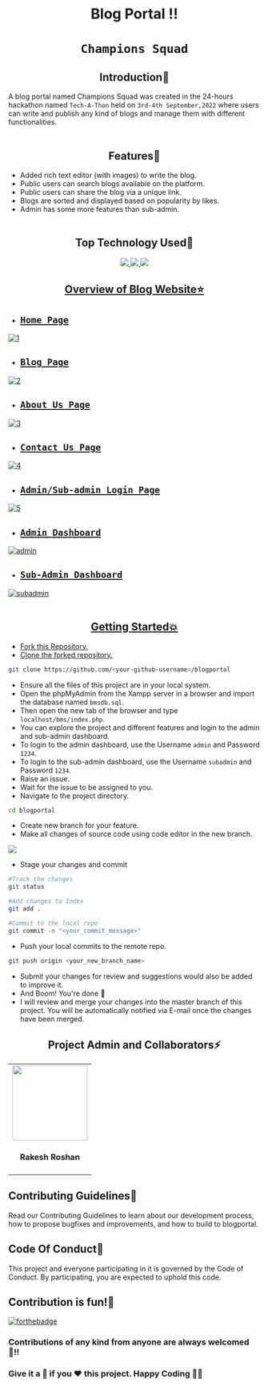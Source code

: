 # <p align="center">Blog Portal !!</p>

# <p align="center">```Champions Squad```</p>

<center><h2 align="center">Introduction📌</h2></center>

A blog portal named Champions Squad was created in the 24-hours hackathon named ```Tech-A-Thon``` held on ```3rd-4th September,2022``` where users can write and publish any kind of blogs and manage them with different functionalities. <br><br>

<center><h2 align="center">Features💫</h2></center>

- Added rich text editor (with images) to write the blog.
- Public users can search blogs available on the platform.
- Public users can share the blog via a unique link.
- Blogs are sorted and displayed based on popularity by likes.
- Admin has some more features than sub-admin. <br><br>

<center><h2 align="center">Top Technology Used🚀</h2></center>

<p align="center">
  <a href="https://www.w3schools.com/php/" target="_blank"> <img src="https://img.icons8.com/dusk/70/000000/php-logo.png"/>
  <a href="https://www.w3schools.com/css/" target="_blank"> <img src="https://img.icons8.com/color/70/000000/css3.png"/>
  <a href="https://www.w3schools.com/js/" target="_blank"> <img src="https://img.icons8.com/color/70/000000/javascript--v1.png"/>
</p>
  
<center><h2 align="center">Overview of Blog Website⭐</h2></center>

- ## ```Home Page```
![1](https://user-images.githubusercontent.com/73993775/188495904-1b898f45-5bb3-439a-a2df-5f1e047d0415.jpg)
- ## ```Blog Page```
![2](https://user-images.githubusercontent.com/73993775/188495911-4e956bc5-7eb5-47ad-bfd5-37dd0d1b885b.jpg)
- ## ```About Us Page```
![3](https://user-images.githubusercontent.com/73993775/188495923-15bc4279-4e26-414b-bf02-37ec98cee9ad.jpg)
- ## ```Contact Us Page```
![4](https://user-images.githubusercontent.com/73993775/188496050-2abc581f-f12b-4b0e-80a8-e6851ad4a0f6.jpg)
- ## ```Admin/Sub-admin Login Page```
![5](https://user-images.githubusercontent.com/73993775/188496197-346b0acd-80ba-4e83-a052-a69ba090e8f4.jpg)
- ## ```Admin Dashboard```
![admin](https://user-images.githubusercontent.com/73993775/188496247-aa8e99e2-6756-4b8b-bd52-a0eeea2202fb.jpg)
- ## ```Sub-Admin Dashboard```
![subadmin](https://user-images.githubusercontent.com/73993775/188496288-ba1119ae-e837-4bd6-ad5e-c668617e1cde.jpg) <br><br>

<center><h2 align="center">Getting Started💥</h2></center>

- Fork this Repository.
- Clone the forked repository.
```bash
git clone https://github.com/<your-github-username>/blogportal
```
- Ensure all the files of this project are in your local system.
- Open the phpMyAdmin from the Xampp server in a browser and import the database named ```bmsdb.sql```.
- Then open the new tab of the browser and type ```localhost/bms/index.php```.
- You can explore the project and different features and login to the admin and sub-admin dashboard.
- To login to the admin dashboard, use the Username ```admin``` and Password ```1234```.
- To login to the sub-admin dashboard, use the Username ```subadmin``` and Password ```1234```.
- Raise an issue.
- Wait for the issue to be assigned to you.
- Navigate to the project directory.
```bash
cd blogportal
```
- Create new branch for your feature.
- Make all changes of source code using code editor in the new branch.
<img src="https://user-images.githubusercontent.com/74819092/124509254-3faa9c00-ddef-11eb-9fd5-4e2ca9ee64cb.png">

- Stage your changes and commit
```bash
#Track the changes
git status

#Add changes to Index
git add .

#Commit to the local repo
git commit -m "<your_commit_message>"
```
- Push your local commits to the remote repo.
```bash
git push origin <your_new_branch_name>
```
- Submit your changes for review and suggestions would also be added to improve it.
- And Boom! You're done 🥳
- I will review and merge your changes into the master branch of this project. You will be automatically notified via E-mail once the changes have been merged.

<h2 align=center>Project Admin and Collaborators⚡</h2>

<table align="center">
<tr>
  <td align="center">
  <a href="https://github.com/Rakesh9100"><img src="https://avatars.githubusercontent.com/u/73993775?v=4" width=150px height=150px /></a> 
  <h4 align="center">Rakesh Roshan</h4>
  </td>
</tr>
</table>

<h2>Contributing Guidelines📑</h2>

Read our Contributing Guidelines to learn about our development process, how to propose bugfixes and improvements, and how to build to blogportal.

<h2>Code Of Conduct📑</h2>

This project and everyone participating in it is governed by the Code of Conduct. By participating, you are expected to uphold this code.

<h2>Contribution is fun!🧡</h2>

[![forthebadge](https://forthebadge.com/images/badges/built-with-love.svg)](https://forthebadge.com)

### Contributions of any kind from anyone are always welcomed 🌟!!
### Give it a 🌟 if you ❤ this project. Happy Coding 👨‍💻
